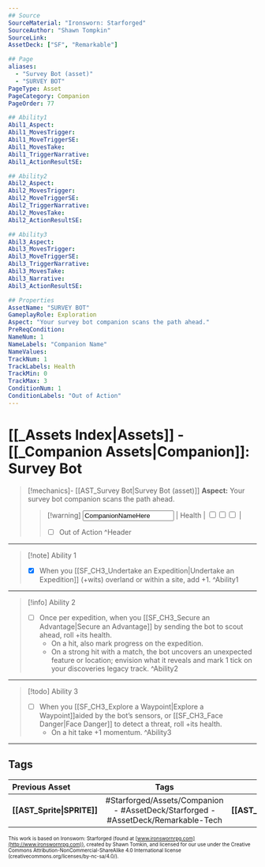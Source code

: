 ```yaml
---
## Source
SourceMaterial: "Ironsworn: Starforged"
SourceAuthor: "Shawn Tompkin"
SourceLink: 
AssetDeck: ["SF", "Remarkable"]

## Page
aliases:
  - "Survey Bot (asset)"
  - "SURVEY BOT"
PageType: Asset
PageCategory: Companion
PageOrder: 77

## Ability1
Abil1_Aspect:
Abil1_MovesTrigger:
Abil1_MoveTriggerSE:
Abil1_MovesTake:
Abil1_TriggerNarrative:
Abil1_ActionResultSE:

## Ability2
Abil2_Aspect:
Abil2_MovesTrigger:
Abil2_MoveTriggerSE:
Abil2_TriggerNarrative:
Abil2_MovesTake:
Abil2_ActionResultSE:

## Ability3
Abil3_Aspect:
Abil3_MovesTrigger:
Abil3_MoveTriggerSE:
Abil3_TriggerNarrative:
Abil3_MovesTake:
Abil3_Narrative:
Abil3_ActionResultSE:

## Properties
AssetName: "SURVEY BOT"
GameplayRole: Exploration
Aspect: "Your survey bot companion scans the path ahead."
PreReqCondition: 
NameNum: 1
NameLabels: "Companion Name"
NameValues:
TrackNum: 1
TrackLabels: Health
TrackMin: 0
TrackMax: 3
ConditionNum: 1
ConditionLabels: "Out of Action"
---
```

# [[_Assets Index|Assets]] - [[_Companion Assets|Companion]]: Survey Bot
> [!mechanics]- [[AST_Survey Bot|Survey Bot (asset)]]
> **Aspect:** Your survey bot companion scans the path ahead.
> > [!warning] <input type=texbox value="CompanionNameHere"> | Health | <input type="checkbox" /><input type="checkbox" /><input type="checkbox" /> |
> > - [ ] Out of Action ^Header
___
> [!note] Ability 1
> - [x] When you [[SF_CH3_Undertake an Expedition|Undertake an Expedition]] (+wits) overland or within a site, add +1. ^Ability1
___
> [!info] Ability 2
> - [ ] Once per expedition, when you [[SF_CH3_Secure an Advantage|Secure an Advantage]] by sending the bot to scout ahead, roll +its health. 
> 	- On a hit, also mark progress on the expedition. 
> 	- On a strong hit with a match, the bot uncovers an unexpected feature or location; envision what it reveals and mark 1 tick on your discoveries legacy track. ^Ability2
___
> [!todo] Ability 3
> - [ ] When you [[SF_CH3_Explore a Waypoint|Explore a Waypoint]]aided by the bot’s sensors, or [[SF_CH3_Face Danger|Face Danger]] to detect a threat, roll +its health.
> 	- On a hit take +1 momentum. ^Ability3
___

## Tags
| Previous Asset | Tags | Next Asset |
| :--- | :---: | ---: |
| **[[AST_Sprite\|SPRITE]]** | #Starforged/Assets/Companion - #AssetDeck/Starforged - #AssetDeck/Remarkable-Tech | **[[AST_Symbiote\|SYMBIOTE]]** |

<font size=-2>This work is based on Ironsworn: Starforged (found at [www.ironswornrpg.com](http://www.ironswornrpg.com)), created by Shawn Tomkin, and licensed for our use under the Creative Commons Attribution-NonCommercial-ShareAlike 4.0 International license  (creativecommons.org/licenses/by-nc-sa/4.0/).</font>